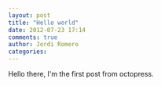 ```yaml
---
layout: post
title: "Hello world"
date: 2012-07-23 17:14
comments: true
author: Jordi Romero
categories: 
---
```

Hello there, I'm the first post from octopress.

